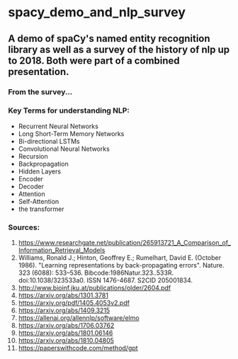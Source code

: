# spacy_demo_and_nlp_survey

## A demo of spaCy's named entity recognition library as well as a survey of the history of nlp up to 2018. Both were part of a combined presentation.

### From the survey...
### Key Terms for understanding NLP:
* Recurrent Neural Networks
* Long Short-Term Memory Networks
* Bi-directional LSTMs
* Convolutional Neural Networks
* Recursion
* Backpropagation
* Hidden Layers
* Encoder
* Decoder
* Attention
* Self-Attention
* the transformer

### Sources:
1. https://www.researchgate.net/publication/265913721_A_Comparison_of_Information_Retrieval_Models
2. Williams, Ronald J.; Hinton, Geoffrey E.; Rumelhart, David E. (October 1986). "Learning representations by back-propagating errors". Nature. 323 (6088): 533–536. Bibcode:1986Natur.323..533R. doi:10.1038/323533a0. ISSN 1476-4687. S2CID 205001834.
3. http://www.bioinf.jku.at/publications/older/2604.pdf
4. https://arxiv.org/abs/1301.3781
5. https://arxiv.org/pdf/1405.4053v2.pdf
6. https://arxiv.org/abs/1409.3215
7. https://allenai.org/allennlp/software/elmo
8. https://arxiv.org/abs/1706.03762
9. https://arxiv.org/abs/1801.06146
10. https://arxiv.org/abs/1810.04805
11. https://paperswithcode.com/method/gpt


